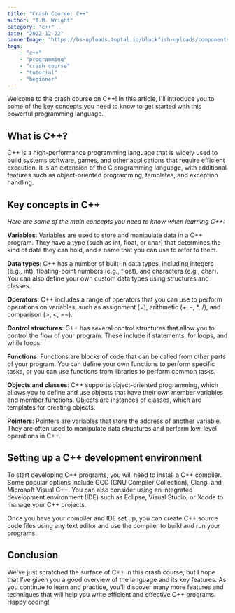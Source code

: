 ```yaml
---
title: "Crash Course: C++"
author: "I.M. Wright"
category: "c++"
date: "2022-12-22"
bannerImage: "https://bs-uploads.toptal.io/blackfish-uploads/components/blog_post_page/content/cover_image_file/cover_image/907884/retina_1708x683_cover-0816-C__Mistakes-Waldek_Newsletter-8ca5fb6eacb673aaad1fe4bfaf4ce205-2f26062f759e8698edd8c5d77b82b992.png"
tags:
    - "c++"
    - "programming"
    - "crash course"
    - "tutorial"
    - "beginner"
---
```


Welcome to the crash course on C++! In this article, I'll introduce you to some of the key concepts you need to know to get started with this powerful programming language.

## What is C++?

C++ is a high-performance programming language that is widely used to build systems software, games, and other applications that require efficient execution. It is an extension of the C programming language, with additional features such as object-oriented programming, templates, and exception handling.

## Key concepts in C++

_Here are some of the main concepts you need to know when learning C++:_

**Variables**: Variables are used to store and manipulate data in a C++ program. They have a type (such as int, float, or char) that determines the kind of data they can hold, and a name that you can use to refer to them.

**Data types**: C++ has a number of built-in data types, including integers (e.g., int), floating-point numbers (e.g., float), and characters (e.g., char). You can also define your own custom data types using structures and classes.

**Operators**: C++ includes a range of operators that you can use to perform operations on variables, such as assignment (=), arithmetic (+, -, *, /), and comparison (>, <, ==).

**Control structures**: C++ has several control structures that allow you to control the flow of your program. These include if statements, for loops, and while loops.

**Functions**: Functions are blocks of code that can be called from other parts of your program. You can define your own functions to perform specific tasks, or you can use functions from libraries to perform common tasks.

**Objects and classes**: C++ supports object-oriented programming, which allows you to define and use objects that have their own member variables and member functions. Objects are instances of classes, which are templates for creating objects.

**Pointers**: Pointers are variables that store the address of another variable. They are often used to manipulate data structures and perform low-level operations in C++.

## Setting up a C++ development environment

To start developing C++ programs, you will need to install a C++ compiler. Some popular options include GCC (GNU Compiler Collection), Clang, and Microsoft Visual C++. You can also consider using an integrated development environment (IDE) such as Eclipse, Visual Studio, or Xcode to manage your C++ projects.

Once you have your compiler and IDE set up, you can create C++ source code files using any text editor and use the compiler to build and run your programs.

## Conclusion

We've just scratched the surface of C++ in this crash course, but I hope that I've given you a good overview of the language and its key features. As you continue to learn and practice, you'll discover many more features and techniques that will help you write efficient and effective C++ programs. Happy coding!
